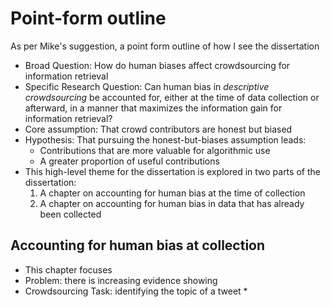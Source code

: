 Point-form outline
====================

As per Mike's suggestion, a point form outline of how I see the dissertation

* Broad Question: How do human biases affect crowdsourcing for information retrieval
* Specific Research Question: Can human bias in _descriptive crowdsourcing_ be accounted for, either at the time of data collection or afterward, in a manner that maximizes the information gain for information retrieval?
* Core assumption: That crowd contributors are honest but biased
* Hypothesis: That pursuing the honest-but-biases assumption leads:
	* Contributions that are more valuable for algorithmic use
	* A greater proportion of useful contributions
* This high-level theme for the dissertation is explored in two parts of the dissertation:
	1) A chapter on accounting for human bias at the time of collection
	2) A chapter on accounting for human bias in data that has already been collected

## Accounting for human bias at collection

* This chapter focuses 
* Problem: there is increasing evidence showing 
* Crowdsourcing Task: identifying the topic of a tweet
	*  


